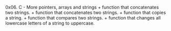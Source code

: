 0x06. C - More pointers, arrays and strings
	+ function that concatenates two strings.
	+ function that concatenates two strings.
	+ function that copies a string.
	+  function that compares two strings.
	+  function that changes all lowercase letters of a string to uppercase.

